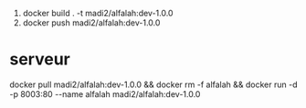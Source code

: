1. docker build . -t madi2/alfalah:dev-1.0.0
2. docker push madi2/alfalah:dev-1.0.0


# serveur
docker pull madi2/alfalah:dev-1.0.0 && docker rm -f  alfalah && docker run -d -p 8003:80 --name alfalah madi2/alfalah:dev-1.0.0


